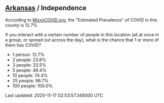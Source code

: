 
## [Arkansas](/united-states/arkansas) / Independence

According to [MicroCOVID.org](http://microcovid.org),
the "Estimated Prevalence" of COVID in this county is 12.7%

If you interact with a certain number of people in this location
(all at once in a group, or spread out across the day), what is the chance that
1 or more of them has COVID?

- 1 person: 12.7%
- 2 people: 23.8%
- 3 people: 33.5%
- 5 people: 49.4%
- 10 people: 74.4%
- 25 people: 96.7%
- 100 people: 100.0%

Last updated: 2020-11-17 02:53:57.349300 UTC
